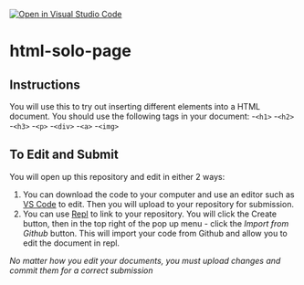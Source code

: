 [![Open in Visual Studio Code](https://classroom.github.com/assets/open-in-vscode-c66648af7eb3fe8bc4f294546bfd86ef473780cde1dea487d3c4ff354943c9ae.svg)](https://classroom.github.com/online_ide?assignment_repo_id=8788947&assignment_repo_type=AssignmentRepo)
# html-solo-page

## Instructions
You will use this to try out inserting different elements into a HTML document. You should use the following tags in your document:
-`<h1>`
-`<h2>`
-`<h3>`
-`<p>`
-`<div>`
-`<a>`
-`<img>`

## To Edit and Submit
You will open up this repository and edit in either 2 ways:
1. You can download the code to your computer and use an editor such as [VS Code](https://code.visualstudio.com/) to edit. Then you will upload to your repository for submission.
2. You can use [Repl](https://replit.com/~) to link to your repository. You will click the Create button, then in the top right of the pop up menu - click the *Import from Github* button. This will import your code from Github and allow you to edit the document in repl.

*No matter how you edit your documents, you must upload changes and commit them for a correct submission*

